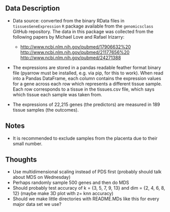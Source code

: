 ## Data Description
* Data source: converted from the binary RData files in ```tissuesGeneExpression``` `R` package available from the ```genomicsclass``` GitHub repository. The data in this package was collected from the following papers by Michael Love and Rafael Irizarry: 
    * http://www.ncbi.nlm.nih.gov/pubmed/17906632%20
      http://www.ncbi.nlm.nih.gov/pubmed/21177656%20
      http://www.ncbi.nlm.nih.gov/pubmed/24271388

* The expressions are stored in a pandas readable feather format binary file (pyarrow must be installed, e.g. via pip, for this to work). When read into a Pandas DataFrame, each column contains the expression values for a gene across each row which represents a different tissue sample. Each row corresponds to a tissue in the tissues.csv file, which says which tissue each sample was taken from.
* The expressions of 22,215 genes (the predictors) are measured in 189 tissue samples (the outcomes). 

## Notes
* It is recommended to exclude samples from the placenta due to their small number. 

## Thoughts
* Use multidimensional scaling instead of PDS first (probably should talk about MDS on Wednesday)
* Perhaps randomly sample 500 genes and then do MDS
* Should probably test accuracy of k = {3, 5, 7, 9, 13} and dim = {2, 4, 6, 8, 12} (maybe make 3D plot with z= knn accuracy)
* Should we make little directories with README.MDs like this for every major data set we use? 